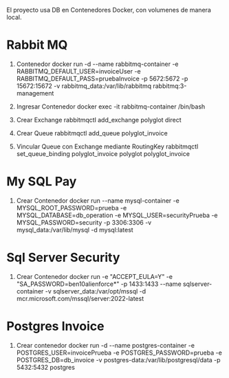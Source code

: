 El proyecto usa DB en Contenedores Docker, con volumenes de manera local.

# Rabbit MQ

   1. Contenedor
      docker run -d --name rabbitmq-container -e RABBITMQ_DEFAULT_USER=invoiceUser -e RABBITMQ_DEFAULT_PASS=pruebaInvoice -p 5672:5672 -p 15672:15672 -v rabbitmq_data:/var/lib/rabbitmq rabbitmq:3-management
   
   2. Ingresar Contenedor
      docker exec -it rabbitmq-container /bin/bash
   
   3. Crear Exchange
      rabbitmqctl add_exchange polyglot direct
   
   4. Crear Queue
      rabbitmqctl add_queue polyglot_invoice
   
   5. Vincular Queue con Exchange mediante RoutingKey
      rabbitmqctl set_queue_binding polyglot_invoice polyglot polyglot_invoice

# My SQL Pay

   1. Crear Contenedor
     docker run --name mysql-container -e MYSQL_ROOT_PASSWORD=prueba -e MYSQL_DATABASE=db_operation -e MYSQL_USER=securityPrueba -e MYSQL_PASSWORD=security -p 3306:3306 -v   
     mysql_data:/var/lib/mysql -d mysql:latest

# Sql Server Security

   1. Crear Contenedor
       docker run -e "ACCEPT_EULA=Y" -e "SA_PASSWORD=ben10alienforce*" -p 1433:1433 --name sqlserver-container -v sqlserver_data:/var/opt/mssql -d 
       mcr.microsoft.com/mssql/server:2022-latest

# Postgres Invoice

   1. Crear contenedor
      docker run -d --name postgres-container -e POSTGRES_USER=invoicePrueba -e POSTGRES_PASSWORD=prueba -e POSTGRES_DB=db_invoice -v postgres-data:/var/lib/postgresql/data -p 5432:5432 postgres

